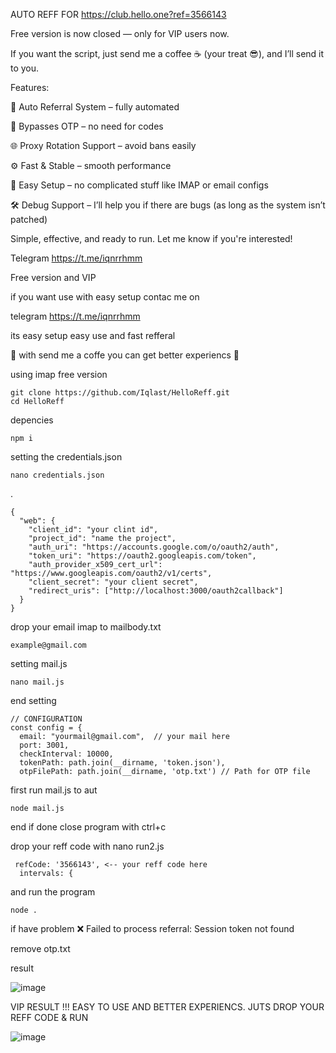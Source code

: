 AUTO REFF FOR https://club.hello.one?ref=3566143



Free version is now closed — only for VIP users now.

If you want the script, just send me a coffee ☕ (your treat 😎), and I’ll send it to you.

Features:

🔁 Auto Referral System – fully automated

🚫 Bypasses OTP – no need for codes

🌐 Proxy Rotation Support – avoid bans easily

⚙️ Fast & Stable – smooth performance

🧠 Easy Setup – no complicated stuff like IMAP or email configs

🛠️ Debug Support – I’ll help you if there are bugs (as long as the system isn’t patched)

Simple, effective, and ready to run. Let me know if you're interested!


Telegram https://t.me/iqnrrhmm





Free version and VIP        

if you want use with easy setup contac me on 

telegram https://t.me/iqnrrhmm

its easy setup easy use and fast refferal 

🚀 with send me a coffe you can get better experiencs 🚀



using imap free version 

    git clone https://github.com/Iqlast/HelloReff.git
    cd HelloReff

depencies 

    npm i 

setting the credentials.json 

    nano credentials.json
.

    {
      "web": {
        "client_id": "your clint id",
        "project_id": "name the project",
        "auth_uri": "https://accounts.google.com/o/oauth2/auth",
        "token_uri": "https://oauth2.googleapis.com/token",
        "auth_provider_x509_cert_url": "https://www.googleapis.com/oauth2/v1/certs",
        "client_secret": "your client secret",
        "redirect_uris": ["http://localhost:3000/oauth2callback"]
      }
    }


drop your email imap to mailbody.txt

    example@gmail.com

setting mail.js 

    nano mail.js

end setting

    
    // CONFIGURATION
    const config = {
      email: "yourmail@gmail.com",  // your mail here
      port: 3001,
      checkInterval: 10000,
      tokenPath: path.join(__dirname, 'token.json'),
      otpFilePath: path.join(__dirname, 'otp.txt') // Path for OTP file

first run mail.js to aut

    node mail.js 

end if done close program with ctrl+c

drop your reff code with nano run2.js

     refCode: '3566143', <-- your reff code here
      intervals: {


and run the program 

    node .


if have problem 
❌ Failed to process referral: Session token not found

remove otp.txt

result

![image](https://github.com/user-attachments/assets/184f61b0-2ced-4af8-aa92-c85183778fd9)



VIP RESULT !!!    EASY TO USE  AND BETTER EXPERIENCS. JUTS DROP YOUR REFF CODE & RUN

![image](https://github.com/user-attachments/assets/458e0ece-5f2d-4017-bee9-f5ece519e21c)



